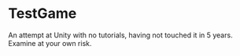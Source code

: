 # TestGame
An attempt at Unity with no tutorials, having not touched it in 5 years. Examine at your own risk.
